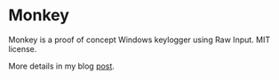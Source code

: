 # Monkey

Monkey is a proof of concept Windows keylogger using Raw Input. MIT license. 

More details in my blog [post](https://procleap.com/blog/a-better-keylogger).